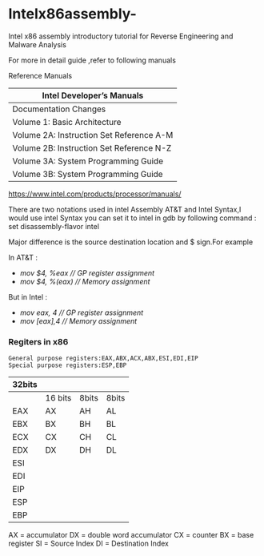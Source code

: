 # Intelx86assembly-
Intel x86 assembly introductory tutorial for Reverse Engineering and Malware Analysis

For more in detail guide ,refer to following manuals

Reference Manuals

| Intel Developer’s Manuals                |
|  --------------------------------------  |
| Documentation Changes                    |
| Volume 1: Basic Architecture             |
| Volume 2A: Instruction Set Reference A-M |
| Volume 2B: Instruction Set Reference N-Z |
| Volume 3A: System Programming Guide      |
| Volume 3B: System Programming Guide      |
https://www.intel.com/products/processor/manuals/


There are two notations used in intel Assembly AT&T and Intel Syntax,I would use intel Syntax
you can set it to intel in gdb by following command : set disassembly-flavor intel

Major difference is the source destination location  and $ sign.For example

In AT&T : 
* *mov $4, %eax // GP register assignment*
* *mov $4, %(eax) // Memory assignment*

But in Intel : 
* *mov eax, 4 // GP register assignment*
* *mov [eax],4 // Memory assignment*




### Regiters in x86
```
General purpose registers:EAX,ABX,ACX,ABX,ESI,EDI,EIP
Special purpose registers:ESP,EBP
```

|32bits|                    |            |               |
| ---- | ------------------ | ---------- | ------------- |                              
|      |       16 bits      |   8bits    |    8bits      |
|EAX   |         AX         |    AH      |    AL         |EAX used to be called the accumulator as used by arithmetic operations
|EBX   |         BX         |    BH      |    BL         |
|ECX   |         CX         |    CH      |    CL         |ECX is known as the counter since it is used to hold a loop index
|EDX   |         DX         |    DH      |    DL         |
|ESI   |                    |            |               |
|EDI   |                    |            |               |
|EIP   |                    |            |               |Instruction pointer
|ESP   |                    |            |               |Stack pointer
|EBP   |                    |            |               |Base pointer

AX = accumulator
DX = double word accumulator
CX = counter
BX = base register
SI = Source Index
DI = Destination Index
<!-- 
    calling convention
    call 0xAE436784(i.e push eip+5(address after the function in i think ; jmp 0xAE436784)
     ret (pop eip)
     f(a,b) (push b;push a,call f)  arguments in reverse order   
     hardware stack is based on push, pop, call, and ret instructions-->


